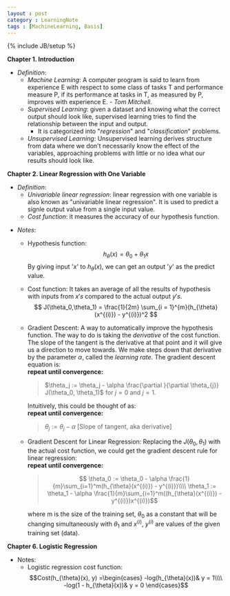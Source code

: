 ```yaml
---
layout : post
category : LearningNote
tags : [MachineLearning, Basis]
---
```

{% include JB/setup %}

**Chapter 1. Introduction**

- *Definition*:
    + *Machine Learning*: A computer program is said to learn from experience E with respect to some class of tasks T and performance measure P, if its performance at tasks in T, as measured by P, improves with experience E. - *Tom Mitchell*.
    + *Supervised Learning*: given a dataset and knowing what the correct output should look like, supervised learning tries to find the relationship between the input and output.
        * It is categorized into "*regression*" and "*classification*" problems.
    + *Unsupervised Learning*: Unsupervised learning derives structure from data where we don't necessarily know the effect of the variables, approaching problems with little or no idea what our results should look like.
    
**Chapter 2. Linear Regression with One Variable**

- *Definition*:
    + *Univariable linear regression*: linear regression with one variable is also known as "univariable linear regression". It is used to predict a signle output value from a single input value.
    + *Cost function*: it measures the accuracy of our hypothesis function. 

<!--more-->

- *Notes*:
    + Hypothesis function:
        $$ h_{\theta}(x) = \theta_0 + \theta_1 x$$
        By giving input '$x$' to $h_{\theta}(x)$, we can get an output '$y$' as the predict value.

    + Cost function: It takes an average of all the results of hypothesis with inputs from $x's$ compared to the actual output $y's$. 
        $$ J(\theta_0,\theta_1) = \frac{1}{2m} \sum_{i = 1}^{m}(h_{\theta}(x^{(i)}) - y^{(i)})^2 $$
    + Gradient Descent: A way to automatically improve the hypothesis function. The way to do is taking the *derivative* of the cost function. The slope of the tangent is the derivative at that point and it will give us a direction to move towards. We make steps down that derivative by the parameter $\alpha$, called the *learning rate*. The gradient descent equation is:</br>
        **repeat until convergence:**
        > $\theta_j := \theta_j - \alpha \frac{\partial }{\partial \theta_{j}} J(\theta_0, \theta_1)$ for  $j = 0$ and $j = 1$.
        
        <!-- -->

        Intuitively, this could be thought of as:</br>
        **repeat until convergence:**
        > $\theta_j := \theta_j - \alpha$ [Slope of tangent, aka derivative]
        
        <!-- -->

    + Gradient Descent for Linear Regression: Replacing the $J(\theta_0, \theta_1)$ with the actual cost function, we could get the gradient descent rule for linear regression:</br>
        **repeat until convergence:**
        > $$ \theta_0 := \theta_0 - \alpha \frac{1}{m}\sum_{i=1}^m(h_{\theta}(x^{(i)}) - y^{(i)})\\\\
        \theta_1 := \theta_1 - \alpha \frac{1}{m}\sum_{i=1}^m((h_{\theta}(x^{(i)}) - y^{(i)})x^{(i)})$$
        
        <!-- -->

        where m is the size of the training set, $\theta_0$ as a constant that will be changing simultaneously with $\theta_1$ and 
        $x^{(i)}$, $y^{(i)}$ are values of the given training set (data).

**Chapter 6. Logistic Regression**

- Notes:
    + Logistic regression cost function:
    $$Cost(h_{\theta}(x), y) =\begin{cases} -log(h_{\theta}(x))& y = 1\\\\
    -log(1 - h_{\theta}(x))& y = 0 
    \end{cases}$$
